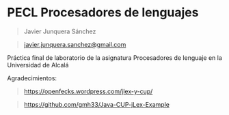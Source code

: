 # PECL Procesadores de lenguajes

> Javier Junquera Sánchez 

> <javier.junquera.sanchez@gmail.com>

Práctica final de laboratorio de la asignatura Procesadores de lenguaje en la Universidad de Alcalá

Agradecimientos: 

> https://openfecks.wordpress.com/jlex-y-cup/ 

> https://github.com/gmh33/Java-CUP-jLex-Example
